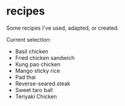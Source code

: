 # recipes

Some recipes I've used, adapted, or created.

Current selection:
- Basil chicken
- Fried chicken sandwich
- Kung pao chicken
- Mango sticky rice
- Pad thai
- Reverse-seared steak
- Sweet taro ball
- Teriyaki Chicken
